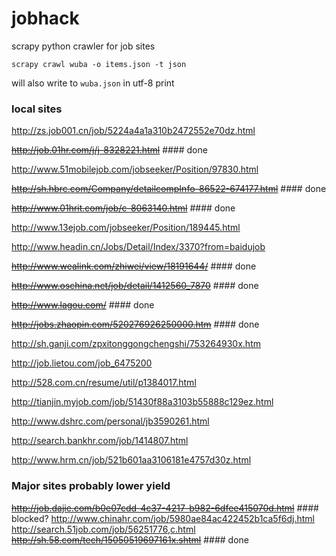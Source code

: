 jobhack
=======

scrapy python crawler for job sites

```
scrapy crawl wuba -o items.json -t json
```
will also write to ```wuba.json``` in utf-8 print

### local sites
http://zs.job001.cn/job/5224a4a1a310b2472552e70dz.html

~~http://job.01hr.com/j/j-8328221.html~~ #### done

http://www.51mobilejob.com/jobseeker/Position/97830.html

~~http://sh.hbrc.com/Company/detailcompInfo-86522-674177.html~~ #### done

~~http://www.01hrit.com/job/c-8063140.html~~ #### done

http://www.13ejob.com/jobseeker/Position/189445.html

http://www.headin.cn/Jobs/Detail/Index/3370?from=baidujob

~~http://www.wealink.com/zhiwei/view/18191644/~~ #### done

~~http://www.oschina.net/job/detail/1412560_7870~~ #### done

~~http://www.lagou.com/~~ #### done

~~http://jobs.zhaopin.com/520276926250000.htm~~ #### done

http://sh.ganji.com/zpxitonggongchengshi/753264930x.htm

http://job.lietou.com/job_6475200

http://528.com.cn/resume/util/p1384017.html

http://tianjin.myjob.com/job/51430f88a3103b55888c129ez.html

http://www.dshrc.com/personal/jb3590261.html

http://search.bankhr.com/job/1414807.html

http://www.hrm.cn/job/521b601aa3106181e4757d30z.html


### Major sites probably lower yield
~~http://job.dajie.com/b0e07cdd-4c37-4217-b982-6dfee415070d.html~~ #### blocked?
http://www.chinahr.com/job/5980ae84ac422452b1ca5f6dj.html
http://search.51job.com/job/56251776,c.html
~~http://sh.58.com/tech/15050519697161x.shtml~~ #### done
